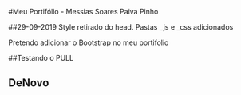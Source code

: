 #Meu Portifólio - Messias Soares Paiva Pinho


##29-09-2019
Style retirado do head. Pastas _js e _css adicionados

Pretendo adicionar o Bootstrap no meu portifolio

##Testando o PULL

## DeNovo
